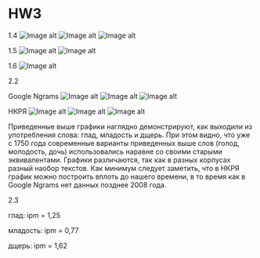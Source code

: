 # HW3
1.4 
![Image alt](https://github.com/lanakonst/hw3/raw/master/4.png)
![Image alt](https://github.com/lanakonst/hw3/raw/master/4.2.png)
![Image alt](https://github.com/lanakonst/hw3/raw/master/4.3.png)

1.5
![Image alt](https://github.com/lanakonst/hw3/raw/master/5.png)
![Image alt](https://github.com/lanakonst/hw3/raw/master/5.2.png)

1.6
![Image alt](https://github.com/lanakonst/hw3/raw/master/6.png)

2.2

Google Ngrams
![Image alt](https://github.com/lanakonst/hw3/raw/master/GNg1.png)
![Image alt](https://github.com/lanakonst/hw3/raw/master/GNg3.png)
![Image alt](https://github.com/lanakonst/hw3/raw/master/GNg2.png)

НКРЯ
![Image alt](https://github.com/lanakonst/hw3/raw/master/глад.png)
![Image alt](https://github.com/lanakonst/hw3/raw/master/Младость.png)
![Image alt](https://github.com/lanakonst/hw3/raw/master/дщерь.png)

Приведенные выше графики наглядно демонстрируют, как выходили из употребления слова: глад, младость и дщерь. При этом видно, что уже с 1750 года современные варианты приведенных выше слов (голод, молодость, дочь) использовались наравне со своими старыми эквивалентами. Графики различаются, так как в разных корпусах разный наобор текстов. Как минимум следует заметить, что в НКРЯ график можно построить вплоть до нашего времени, в то время как в Google Ngrams нет данных позднее 2008 года. 

2.3

глад: ipm = 1,25

младость: ipm = 0,77

дщерь: ipm = 1,62
